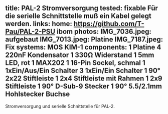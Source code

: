 title: PAL-2 Stromversorgung
tested: fixable  Für die serielle Schnittstelle muß ein Kabel gelegt werden.
links:
    home: https://github.com/T-Pau/PAL-2-PSU
    ibom
photos:
    IMG_7036.jpeg: aufgebaut
    IMG_7013.jpeg: Platine
    IMG_7187.jpeg: Fix
systems:
    MOS KIM-1
components:
    1 Platine
    4 220nF Kondensator
    1 330Ω Widerstand
    1 5mm LED, rot
    1 MAX202
    1 16-Pin Sockel, schmal
    1 1xEin/Aus/Ein Schalter
    3 1xEin/Ein Schalter
    1 90° 2x22 Stiftleiste
    1 2x4 Stiftleiste mit Rahmen
    1 2x9 Stiftleiste
    1 90° D-Sub-9 Stecker
    1 90° 5.5/2.1mm Hohlstecker Buchse
--- 
Stromversorgung und serielle Schnittstelle für PAL-2.
